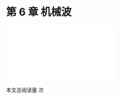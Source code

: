 # 第 6 章 机械波

<object data="第 6 章 机械波.pdf" type="application/pdf" width="150%" height="800">
    <embed src="第 6 章 机械波.pdf" type="application/pdf" />
</object>

<span id="busuanzi_container_page_pv">本文总阅读量 <span id="busuanzi_value_page_pv"></span> 次</span>